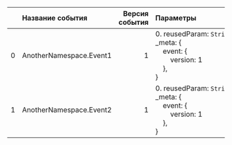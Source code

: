 |    | Название события        |   Версия события | Параметры&nbsp;&nbsp;&nbsp;&nbsp;&nbsp;&nbsp;&nbsp;&nbsp;&nbsp;&nbsp;&nbsp;&nbsp;&nbsp;&nbsp;&nbsp;&nbsp;&nbsp;&nbsp;&nbsp;&nbsp;&nbsp;                                                   | Описание&nbsp;&nbsp;&nbsp;&nbsp;&nbsp;&nbsp;&nbsp;&nbsp;&nbsp;&nbsp;&nbsp;&nbsp;&nbsp;&nbsp;&nbsp;&nbsp;&nbsp;&nbsp;&nbsp;&nbsp;&nbsp;&nbsp;&nbsp;&nbsp;&nbsp;&nbsp;&nbsp;&nbsp;&nbsp;&nbsp;&nbsp;&nbsp;&nbsp;&nbsp;&nbsp;&nbsp;&nbsp;   | Комментарий&nbsp;&nbsp;&nbsp;&nbsp;&nbsp;&nbsp;&nbsp;&nbsp;&nbsp;&nbsp;&nbsp;&nbsp;&nbsp;&nbsp;&nbsp;&nbsp;&nbsp;&nbsp;&nbsp;&nbsp;&nbsp;&nbsp;&nbsp;&nbsp;&nbsp;&nbsp;&nbsp;&nbsp;&nbsp;&nbsp;&nbsp;&nbsp;&nbsp;&nbsp;   | Android                                 | iOS                                     | WebSmartTV                              |
|---:|:------------------------|-----------------:|:------------------------------------------------------------------------------------------------------------------------------------------------------------------------------------------|:-----------------------------------------------------------------------------------------------------------------------------------------------------------------------------------------------------------------------------------------|:--------------------------------------------------------------------------------------------------------------------------------------------------------------------------------------------------------------------------|:----------------------------------------|:----------------------------------------|:----------------------------------------|
|  0 | AnotherNamespace.Event1 |                1 | 0. reusedParam: <code>String</code><br/>_meta: {<br/>&nbsp;&nbsp;&nbsp;&nbsp;event: {<br/>&nbsp;&nbsp;&nbsp;&nbsp;&nbsp;&nbsp;&nbsp;&nbsp;version: 1<br/>&nbsp;&nbsp;&nbsp;&nbsp;},<br/>} | Первое&nbsp;событие&nbsp;с&nbsp;переиспользуемым&nbsp;параметром<br/><br/>0. reusedParam - Параметр,&nbsp;который&nbsp;переиспользуется&nbsp;в&nbsp;нескольких&nbsp;событиях<br/>                                                        |                                                                                                                                                                                                                           | В разработке‍ https://st.yandex-team.ru | В разработке‍ https://st.yandex-team.ru | В разработке‍ https://st.yandex-team.ru |
|  1 | AnotherNamespace.Event2 |                1 | 0. reusedParam: <code>String</code><br/>_meta: {<br/>&nbsp;&nbsp;&nbsp;&nbsp;event: {<br/>&nbsp;&nbsp;&nbsp;&nbsp;&nbsp;&nbsp;&nbsp;&nbsp;version: 1<br/>&nbsp;&nbsp;&nbsp;&nbsp;},<br/>} | Второе&nbsp;событие&nbsp;с&nbsp;переиспользуемым&nbsp;параметром<br/><br/>0. reusedParam - Параметр,&nbsp;который&nbsp;переиспользуется&nbsp;в&nbsp;нескольких&nbsp;событиях<br/>                                                        |                                                                                                                                                                                                                           | В разработке‍ https://st.yandex-team.ru | В разработке‍ https://st.yandex-team.ru | В разработке‍ https://st.yandex-team.ru |